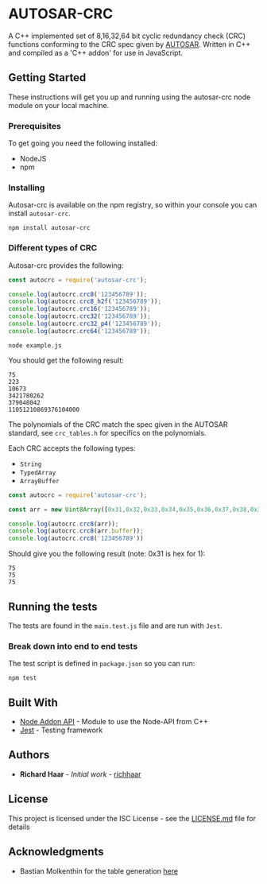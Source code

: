 # AUTOSAR-CRC

A C++ implemented set of 8,16,32,64 bit cyclic redundancy check (CRC) functions conforming to the CRC spec given by [AUTOSAR](https://www.autosar.org/). Written in C++ and compiled as a 'C++ addon' for use in JavaScript.

## Getting Started

These instructions will get you up and running using the autosar-crc node module on your local machine.

### Prerequisites

To get going you need the following installed:

* NodeJS
* npm

### Installing

Autosar-crc is available on the npm registry, so within your console you can install `autosar-crc`.

```
npm install autosar-crc
```

### Different types of CRC

Autosar-crc provides the following:

```js example.js
const autocrc = require('autosar-crc');

console.log(autocrc.crc8('123456789'));
console.log(autocrc.crc8_h2f('123456789'));
console.log(autocrc.crc16('123456789'));
console.log(autocrc.crc32('123456789'));
console.log(autocrc.crc32_p4('123456789'));
console.log(autocrc.crc64('123456789'));

```
```
node example.js 
```

You should get the following result:

```
75
223
10673
3421780262
379048042
11051210869376104000
```

The polynomials of the CRC match the spec given in the AUTOSAR standard, see `crc_tables.h` for specifics on the polynomials.

Each CRC accepts the following types:

* `String`
* `TypedArray`
* `ArrayBuffer`

```js
const autocrc = require('autosar-crc');

const arr = new Uint8Array([0x31,0x32,0x33,0x34,0x35,0x36,0x37,0x38,0x39]);

console.log(autocrc.crc8(arr));
console.log(autocrc.crc8(arr.buffer));
console.log(autocrc.crc8('123456789'))

```

Should give you the following result (note: 0x31 is hex for 1):

```
75
75
75
```

## Running the tests

The tests are found in the `main.test.js` file and are run with `Jest`.

### Break down into end to end tests

The test script is defined in `package.json` so you can run:

```
npm test
```

## Built With

* [Node Addon API](https://github.com/nodejs/node-addon-api) - Module to use the Node-API from C++
* [Jest](https://jestjs.io/) - Testing framework

## Authors

* **Richard Haar** - *Initial work* - [richhaar](https://github.com/richhaar)

<!--See also the list of [contributors](https://github.com/your/project/contributors) who participated in this project.-->

## License

This project is licensed under the ISC License - see the [LICENSE.md](LICENSE.md) file for details

## Acknowledgments

* Bastian Molkenthin for the table generation [here](http://www.sunshine2k.de/coding/javascript/crc/crc_js.html)
